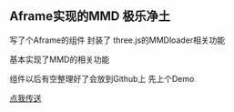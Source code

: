 ## Aframe实现的MMD 极乐净土

写了个Aframe的组件 封装了 three.js的MMDloader相关功能

基本实现了MMD的相关功能

组件以后有空整理好了会放到Github上 先上个Demo

[点我传送](http://www.heyuhuan.tk/miku_jljt.html)
